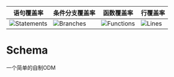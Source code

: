 | 语句覆盖率 | 条件分支覆盖率 | 函数覆盖率 | 行覆盖率 |
| -----------|----------|-----------|-------|
| ![Statements](https://img.shields.io/badge/Coverage-98.81%25-brightgreen.svg "Make me better!") | ![Branches](https://img.shields.io/badge/Coverage-90%25-brightgreen.svg "Make me better!") | ![Functions](https://img.shields.io/badge/Coverage-95.24%25-brightgreen.svg "Make me better!") | ![Lines](https://img.shields.io/badge/Coverage-98.7%25-brightgreen.svg "Make me better!") |

# Schema
一个简单的自制ODM